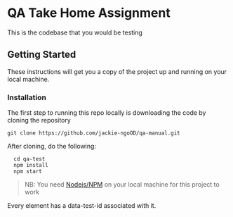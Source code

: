 # QA Take Home Assignment

This is the codebase that you would be testing

## Getting Started

These instructions will get you a copy of the project up and running on your local machine.

### Installation

The first step to running this repo locally is downloading the code by cloning the repository

`git clone https://github.com/jackie-ngoOD/qa-manual.git`

After cloning, do the following:

```
  cd qa-test
  npm install
  npm start
```

> NB: You need [Nodejs/NPM](https://nodejs.org/en/) on your local machine for this project to work

Every element has a data-test-id associated with it.
